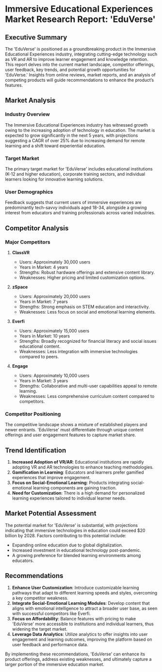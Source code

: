 # Immersive Educational Experiences Market Research Report: 'EduVerse'

## Executive Summary
The 'EduVerse' is positioned as a groundbreaking product in the Immersive Educational Experiences industry, integrating cutting-edge technology such as VR and AR to improve learner engagement and knowledge retention. This report delves into the current market landscape, competitor offerings, user feedback, key trends, and potential growth opportunities for 'EduVerse.' Insights from online reviews, market reports, and an analysis of competing products will guide recommendations to enhance the product’s features.

## Market Analysis
### Industry Overview
The Immersive Educational Experiences industry has witnessed growth owing to the increasing adoption of technology in education. The market is expected to grow significantly in the next 5 years, with projections suggesting a CAGR of over 25% due to increasing demand for remote learning and a shift toward experiential education.

### Target Market
The primary target market for 'EduVerse' includes educational institutions (K-12 and higher education), corporate training sectors, and individual learners looking for innovative learning solutions. 

### User Demographics
Feedback suggests that current users of immersive experiences are predominantly tech-savvy individuals aged 18-34, alongside a growing interest from educators and training professionals across varied industries.

## Competitor Analysis
### Major Competitors
1. **ClassVR**
   - Users: Approximately 30,000 users
   - Years in Market: 4 years
   - Strengths: Robust hardware offerings and extensive content library.
   - Weaknesses: Higher pricing and limited customization options.

2. **zSpace**
   - Users: Approximately 20,000 users
   - Years in Market: 7 years
   - Strengths: Strong emphasis on STEM education and interactivity.
   - Weaknesses: Less focus on social and emotional learning elements.

3. **Everfi**
   - Users: Approximately 15,000 users
   - Years in Market: 10 years
   - Strengths: Broadly recognized for financial literacy and social issues educational content.
   - Weaknesses: Less integration with immersive technologies compared to peers.

4. **Engage**
   - Users: Approximately 10,000 users
   - Years in Market: 3 years
   - Strengths: Collaborative and multi-user capabilities appeal to remote learning.
   - Weaknesses: Less comprehensive curriculum content compared to competitors.

### Competitor Positioning
The competitive landscape shows a mixture of established players and newer entrants. 'EduVerse' must differentiate through unique content offerings and user engagement features to capture market share.

## Trend Identification
1. **Increased Adoption of VR/AR**: Educational institutions are rapidly adopting VR and AR technologies to enhance teaching methodologies.
2. **Gamification in Learning**: Educators and learners prefer gamified experiences that improve engagement.
3. **Focus on Social-Emotional Learning**: Products integrating social-emotional learning components are gaining traction.
4. **Need for Customization**: There is a high demand for personalized learning experiences tailored to individual learner needs.

## Market Potential Assessment
The potential market for 'EduVerse' is substantial, with projections indicating that immersive technologies in education could exceed $20 billion by 2028. Factors contributing to this potential include:
- Expanding online education due to global digitalization.
- Increased investment in educational technology post-pandemic.
- A growing preference for blended learning environments among educators.

## Recommendations
1. **Enhance User Customization**: Introduce customizable learning pathways that adapt to different learning speeds and styles, overcoming a key competitor weakness.
2. **Integrate Social-Emotional Learning Modules**: Develop content that aligns with emotional intelligence to attract a broader user base, as seen with successful competitors like Everfi.
3. **Focus on Affordability**: Balance features with pricing to make 'EduVerse' more accessible to institutions and individual learners, thus widening the target market.
4. **Leverage Data Analytics**: Utilize analytics to offer insights into user engagement and learning outcomes, improving the platform based on user feedback and performance data.

By implementing these recommendations, 'EduVerse' can enhance its product offerings, address existing weaknesses, and ultimately capture a larger portion of the immersive education market.